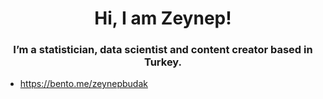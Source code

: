 <h1 align="center">Hi, I am Zeynep! </h1>
<h3 align="center">I’m a statistician, data scientist and content creator based in Turkey. </h3>

- https://bento.me/zeynepbudak
